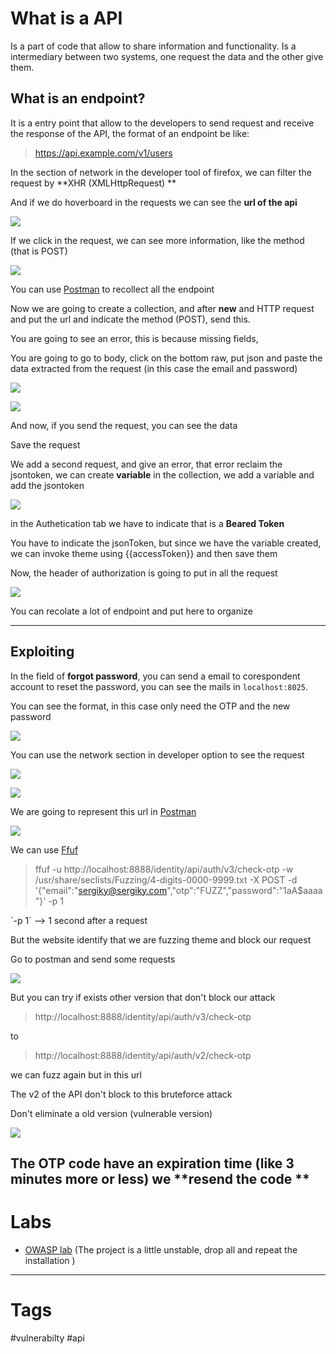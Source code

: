 
# What is a API

Is a part of code that allow to share information and functionality. Is a intermediary between two systems, one request the data and the other give them.

## What is an endpoint?

It is a entry point that allow to the developers to send request and receive the response of the API, the format of an endpoint be like:

> https://api.example.com/v1/users

In the section of network in the developer tool of firefox, we can filter the request by **XHR (XMLHttpRequest) **

And if we do hoverboard in the requests we can see the **url of the api**

![](../../Images/Pasted%20image%2020230818182428.png)

If we click in the request, we can see more information, like the method (that is POST)

![](../../Images/Pasted%20image%2020230818182644.png)

You can use [Postman](../../Tools/API/Postman.md) to recollect all the endpoint

Now we are going to create a collection, and after **new** and HTTP request and put the url and indicate the method (POST), send this.

You are going to see an error, this is because missing fields,

You are going to go to body, click on the bottom raw, put json  and paste the data extracted from the request (in this case the email and password)

![](../../Images/Pasted%20image%2020230818190247.png)

![](../../Images/Pasted%20image%2020230818190307.png)

And now, if you send the request, you can see the data

Save the request

We add a second request, and give an error, that error reclaim the jsontoken, we can create **variable** in the collection, we add a variable and add the jsontoken

![](../../Images/Pasted%20image%2020230818191143.png)

in the Authetication tab we have to indicate that is a **Beared Token**

You have to indicate the jsonToken, but since we have the variable created, we can invoke theme using {{accessToken}} and then save them

Now, the header of authorization is going to put in all the request

![](../../Images/Pasted%20image%2020230818191553.png)

You can recolate a lot of endpoint and put here to organize 

---

## Exploiting

In the field of **forgot password**, you can send a email to corespondent account to reset the password, you can see the mails in `localhost:8025`.

You can see the format, in this case only need the OTP and the new password

![](../../Images/Pasted%20image%2020230818202651.png)

You can use the network section in developer option to see the request

![](../../Images/Pasted%20image%2020230818203101.png)

![](../../Images/Pasted%20image%2020230818203211.png)

We are going to represent this url in [Postman](../../Tools/API/Postman.md)

![](../../Images/Pasted%20image%2020230818203403.png)

We can use [Ffuf](../../Tools/Enumeration/Ffuf.md)

> ffuf -u http://localhost:8888/identity/api/auth/v3/check-otp -w /usr/share/seclists/Fuzzing/4-digits-0000-9999.txt -X POST -d '{"email":"sergiky@sergiky.com","otp":"FUZZ","password":"1aA$aaaa"}' -p 1

´-p 1´ --> 1 second after a request

But the website identify that we are fuzzing theme and block our request

Go to postman and send some requests

![](../../Images/Pasted%20image%2020230818204327.png)

But you can try if exists other version that don't block our attack

> http://localhost:8888/identity/api/auth/v3/check-otp

to

> http://localhost:8888/identity/api/auth/v2/check-otp

we can fuzz again but in this url

The v2 of the API don't block to this bruteforce attack

Don't eliminate a old version (vulnerable version)

![](../../Images/Pasted%20image%2020230818204639.png)

The OTP code have an expiration time (like 3 minutes more or less) we **resend the code
**
---

# Labs

- [OWASP lab](https://github.com/OWASP/crAPI) (The project is a little unstable, drop all and repeat the installation )

---

# Tags

#vulnerabilty  #api